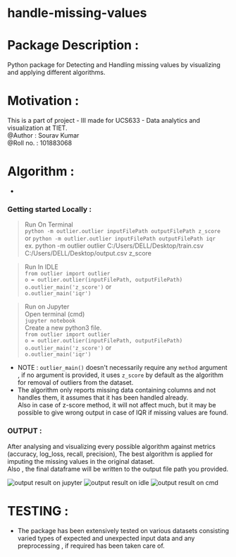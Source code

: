 # handle-missing-values    

# Package Description :
Python package for Detecting and Handling missing values by visualizing and applying different algorithms.
# Motivation :   
This is a part of project - III made for UCS633 - Data analytics and visualization at TIET.     
@Author : Sourav Kumar    
@Roll no. : 101883068    
# Algorithm :       
* 
### Getting started Locally :  
> Run On Terminal       
```python -m outlier.outlier inputFilePath outputFilePath z_score```     
or
```python -m outlier.outlier inputFilePath outputFilePath iqr```       
ex. python -m outlier outlier C:/Users/DELL/Desktop/train.csv C:/Users/DELL/Desktop/output.csv z_score     

> Run In IDLE   
```from outlier import outlier```   
```o = outlier.outlier(inputFilePath, outputFilePath)```     
```o.outlier_main('z_score')```
or    
```o.outlier_main('iqr')```     

> Run on Jupyter   
Open terminal (cmd)   
```jupyter notebook```   
Create a new python3 file.     
```from outlier import outlier```   
```o = outlier.outlier(inputFilePath, outputFilePath)```
```o.outlier_main('z_score')```
or    
```o.outlier_main('iqr')```       

* NOTE : ```outlier_main()``` doesn't necessarily require any ```method``` argument , if no argument is provided, it uses ```z_score``` by default as the algorithm for removal of outliers from the dataset.    
* The algorithm only reports missing data containing columns and not handles them, it assumes that it has been handled already.   
Also in case of z-score method, it will not affect much, but it may be possible to give wrong output in case of IQR if missing values are found.    
### OUTPUT :
After analysing and visualizing every possible algorithm against metrics (accuracy, log_loss, recall, precision), The best algorithm is applied for imputing the missing values in the original dataset.    
Also , the final dataframe will be written to the output file path you provided.
 
![output result on jupyter]()
![output result on idle]()
![output result on cmd]() 

# TESTING : 
* The package has been extensively tested on various datasets consisting varied types of expected and unexpected input data and any preprocessing , if required has been taken care of.

